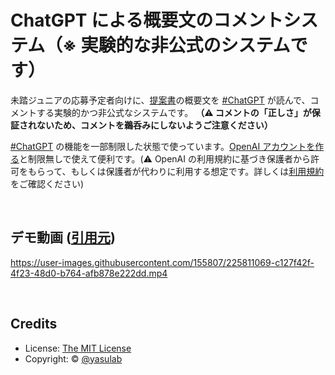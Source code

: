 # ChatGPT による概要文のコメントシステム（※ 実験的な非公式のシステムです）

未踏ジュニアの応募予定者向けに、[提案書](https://jr.mitou.org/download)の概要文を [#ChatGPT](https://twitter.com/hashtag/ChatGPT) が読んで、コメントする実験的かつ非公式なシステムです。 **（:warning: コメントの「正しさ」が保証されないため、コメントを鵜呑みにしないようご注意ください）**

[#ChatGPT](https://twitter.com/hashtag/ChatGPT) の機能を一部制限した状態で使っています。[OpenAI アカウントを作る](https://chat.openai.com/chat)と制限無しで使えて便利です。(:warning: OpenAI の利用規約に基づき保護者から許可をもらって、もしくは保護者が代わりに利用する想定です。詳しくは[利用規約](https://openai.com/policies/terms-of-use.)をご確認ください)

<br>

## デモ動画 ([引用元](https://twitter.com/yasulab/status/1636579774394138624))

https://user-images.githubusercontent.com/155807/225811069-c127f42f-4f23-48d0-b764-afb878e222dd.mp4

<br>

## Credits

- License: [The MIT License](https://github.com/yasulab/gpt-linter/blob/main/LICENSE.md)
- Copyright: &copy; [@yasulab](https://twitter.com/yasulab)
